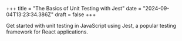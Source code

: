 +++
title = "The Basics of Unit Testing with Jest"
date = "2024-09-04T13:23:34.386Z"
draft = false
+++

Get started with unit testing in JavaScript using Jest, a popular testing framework for React applications.
        